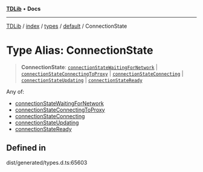 [**TDLib**](../../../../../../README.md) • **Docs**

***

[TDLib](../../../../../../modules.md) / [index](../../../../../README.md) / [types](../../../README.md) / [default](../README.md) / ConnectionState

# Type Alias: ConnectionState

> **ConnectionState**: [`connectionStateWaitingForNetwork`](connectionStateWaitingForNetwork.md) \| [`connectionStateConnectingToProxy`](connectionStateConnectingToProxy.md) \| [`connectionStateConnecting`](connectionStateConnecting.md) \| [`connectionStateUpdating`](connectionStateUpdating.md) \| [`connectionStateReady`](connectionStateReady.md)

Any of:
- [connectionStateWaitingForNetwork](connectionStateWaitingForNetwork.md)
- [connectionStateConnectingToProxy](connectionStateConnectingToProxy.md)
- [connectionStateConnecting](connectionStateConnecting.md)
- [connectionStateUpdating](connectionStateUpdating.md)
- [connectionStateReady](connectionStateReady.md)

## Defined in

dist/generated/types.d.ts:65603
